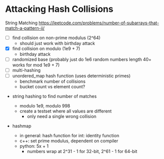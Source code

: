 # Attacking Hash Collisions
String Matching
https://leetcode.com/problems/number-of-subarrays-that-match-a-pattern-ii/

- [ ] find collision on non-prime modulus (2^64)
  - should just work with birthday attack
- [x] find collision on modulo (1e9 + 7)
  - birthday attack
- [ ] randomized base (probably just do 1e6 random numbers length 40+ works for mod 1e9 + 7)
- [ ] multi-hashing
- [ ] unordered_map hash function (uses deterministic primes)
  - benchmark number of collisions
  - bucket count vs element count?

- string hashing to find number of matches
  - modulo 1e9, modulo 998
  - create a testset where all values are different
    - only need a single wrong collision

- hashmap
  - in general: hash function for int: identity function
  - c++: set prime modulus, dependent on compiler
  - python: 5x + 1
    - numbers wrap at 2^31 - 1 for 32-bit, 2^61 - 1 for 64-bit
